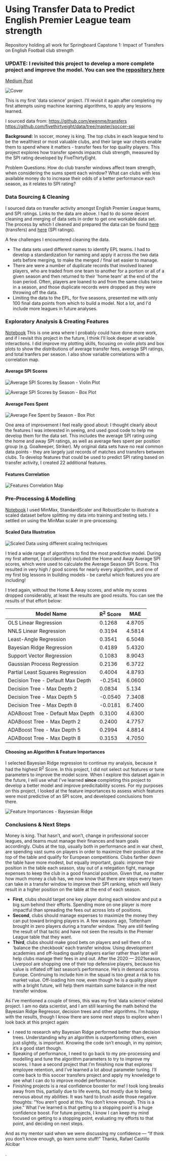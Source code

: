 # Using Transfer Data to Predict English Premier League team strength
Repository holding all work for Springboard Capstone 1: Impact of Transfers on English Football club strength

### **UPDATE**: I revisited this project to develop a more complete project and improve the model. You can see the [repository here](https://github.com/tdraths/spi_transfers_global)

[Medium Post](https://tdraths.medium.com/transfer-windows-predicting-english-premier-league-club-ratings-779b37008353)

![Cover](https://miro.medium.com/max/9650/0*wPuBg7ZwWs8Fpg4V)


This is my first 'data science' project. I'll revisit it again after completing my first attempts using machine learning algorithms, to apply any lessons learned.

I sourced data from: 
https://github.com/ewenme/transfers
https://github.com/fivethirtyeight/data/tree/master/soccer-spi

**Background:**
In soccer, money is king. The top clubs in each league tend to be the wealthiest or most valuable clubs, and their large war chests enable them to spend where it matters - transfer fees for top quality players. This project explores how transfer spends impacts club strength, measured by the SPI rating developed by FiveThirtyEight.

Problem Questions: How do club transfer windows affect team strength, when considering the sums spent each window? What can clubs with less available money do to increase their odds of a better performance each season, as it relates to SPI rating?

### Data Sourcing & Cleaning
I sourced data on transfer activity amongst English Premier League teams, and SPI ratings. Links to the data are above. I had to do some decent cleaning and merging of data sets in order to get one workable data set. The process by which I cleaned and prepared the data can be found [here](https://github.com/tdraths/transfers_capstone/blob/main/notebooks/data_cleaning_transfers_data.ipynb) (transfers) and [here](https://github.com/tdraths/transfers_capstone/blob/main/notebooks/data_cleaining_spi_data.ipynb) (SPI ratings).

A few challenges I encountered cleaning the data.
 - The data sets used different names to identify EPL teams. I had to develop a standardization for naming and apply it across the two data sets before merging, to make the merged / final set easier to manage.
 - There are were a number of duplicate records that involved loaned players, who are traded from one team to another for a portion or all of a given season and then returned to their 'home team' at the end of the loan period. Often, players are loaned to and from the same clubs twice in a season, and those duplicate records were dropped as they were throwing off the data.
 - Limiting the data to the EPL, for five seasons, presented me with only 100 final data points from which to build a model. Not a lot, and I'd include more leagues in future analyses.

### Exploratory Analysis & Creating Features
[Notebook](https://github.com/tdraths/transfers_capstone/blob/main/notebooks/New_Features.ipynb)
This is one area where I probably could have done more work, and if I revisit this project in the future, I think I'll look deeper at variable interactions. I did improve my plotting skills, focusing on violin plots and box plots to show the distributions of average transfer fees, average SPI ratings, and total tranfers per season. I also show variable correlations with a correlation map.

#### Average SPI Scores
![Average SPI Scores by Season - Violin Plot](https://github.com/tdraths/transfers_capstone/blob/main/figures/download.png)

![Average SPI Scores by Season - Box Plot](https://github.com/tdraths/transfers_capstone/blob/main/figures/download%20(1).png)

#### Average Fees Spent
![Average Fee Spent by Season - Box Plot](https://github.com/tdraths/transfers_capstone/blob/main/figures/download%20(2).png)

One area of improvement I feel really good about: I thought clearly about the features I was interested in seeing, and used good code to help me develop them for the data set. This includes the average SPI rating using the home and away SPI ratings, as well as average fees spent per position group (e.g. Goalkeeper, Striker). My original data sets have no real common data points - they are largely just records of matches and transfers between clubs. To develop features that could be used to predict SPI rating based on transfer activity, I created 22 additional features.

#### Features Correlation
![Features Correlation Map](https://github.com/tdraths/transfers_capstone/blob/main/figures/download%20(3).png)

### Pre-Processing & Modelling
[Notebook](https://github.com/tdraths/transfers_capstone/blob/main/notebooks/Pre-Processing%20and%20Modelling.ipynb)
I used MinMax, StandardScaler and RobustScaler to illustrate a scaled dataset before splitting my data into training and testing sets. I settled on using the MinMax scaler in pre-processing.

#### Scaled Data Illustration
![Scaled Data using different scaling techniques](https://github.com/tdraths/transfers_capstone/blob/main/figures/download%20(4).png)

I tried a wide range of algorithms to find the most predictive model. During my first attempt, I (accidentally) included the Home and Away Average SPI scores, which were used to calculate the Average Season SPI Score. This resulted in very high / good scores for nearly every algorithm, and one of my first big lessons in building models - be careful which features you are including!

I tried again, without the Home & Away scores, and while my scores dropped considerably, at least the results are good results. You can see the results of that effort below:

Model Name | R<sup>2</sup> Score | MAE
---------- | ------------------- | ---
OLS Linear Regression | 0.1268 | 4.8705
NNLS Linear Regression | 0.3194 | 4.5814
Least-Angle Regression | 0.3541 | 6.5048
Bayesian Ridge Regression | 0.4189 | 5.4320
Support Vector Regression | 0.1083 | 8.9043
Gaussian Process Regression | 0.2136 | 6.3722
Partial Least Squares Regression | 0.4004 | 4.8793
Decision Tree - Default Max Depth | -0.2541 | 6.0600
Decision Tree - Max Depth 2 | 0.0834 | 5.134
Decision Tree - Max Depth 5 | -0.0540 | 7.3408
Decision Tree - Max Depth 8 | -0.0181 | 6.7400
ADABoost Tree - Default Max Depth | 0.3100 | 4.6300
ADABoost Tree - Max Depth 2 | 0.2400 | 4.7757
ADABoost Tree - Max Depth 5 | 0.2994 | 4.8814
ADABoost Tree - Max Depth 8 | 0.3153 | 4.7050

#### Choosing an Algorithm & Feature Importances
I selected Bayesian Ridge regression to continue my analysis, because it had the highest R<sup>2</sup> Score. In this project, I did not select out features or tune parameters to improve the model score. When I explore this dataset again in the future, I will use what I've learned **since** completing this project to develop a better model and improve predicitability scores. For my purposes on this project, I looked at the feature importances to assess which features were most predictive of an SPI score, and developed conclusions from there.

![Feature Importances - Baysesian Ridge](https://github.com/tdraths/transfers_capstone/blob/main/figures/download%20(5).png)

### Conclusions & Next Steps
Money is king. That hasn’t, and won’t, change in professional soccer leagues, and teams must manage their finances and team goals accordingly. Clubs at the top, usually both in performance and in war chest, are spending vast sums on players in order to maximize their position at the top of the table and qualify for European competitions. Clubs farther down the table have more modest, but equally important, goals: improve their position in the table each season, stay out of a relegation fight, manage expenses to keep the club in a good financial position. Given that, no matter how much money a club has, we now know that there are steps every team can take in a transfer window to improve their SPI ranking, which will likely result in a higher position on the table at the end of each season.

 - **First**, clubs should target one key player during each window and put a big sum behind their efforts. Spending more on one player is more impactful than spreading the fees out across lots of positions.
 - **Second**, clubs should manage expenses to maximize the money they can put toward bringing players in. A few seasons ago, Tottenham brought in zero players during a transfer window. They are still feeling the result of that tactic and have not seen the results in the Premier League table that they want.
 - **Third**, clubs should make good bets on players and sell them of to ‘balance the checkbook’ each transfer window. Using development academies and off-loading quality players earlier rather than later will help clubs manage their fees in and out. After the 2020 — 2021season, Liverpool are shopping one of their top defensive players, because his value is inflated off last season’s performance. He’s in demand across Europe. Continuing to include him in the squad is too great a risk to his market value. Off-loading him now, even though he is a quality player with a bright future, will help them maintain some balance in the next transfer window.

As I’ve mentioned a couple of times, this was my first ‘data science’-related project. I am no data scientist, and I am still learning the math behind the Bayesian Ridge Regressor, decision trees and other algorithms. I’m happy with the results, though I know there are some next steps to explore when I look back at this project again:

 - I need to research why Bayesian Ridge performed better than decision trees. Understanding why an algorithm is outperforming others, even just slightly, is important. Knowing the code isn’t enough, in my opinion; it’s a good start though.
 - Speaking of performance, I need to go back to my pre-processing and modelling and tune the algorithm parameters to try to improve my scores. I have a second project that I’m finishing now that explores employee retention, and I’ve learned a lot about parameter tuning. I’ll come back to this soccer transfers project and apply my knowledge to see what I can do to improve model performance.
 - Finishing projects is a real confidence booster for me! I took long breaks away from this, partially due to life events, but mostly due to being nervous about my abilities. It was hard to brush aside those negative thoughts: “You aren’t good at this. You don’t know enough. This is a joke.” What I’ve learned is that getting to a stopping point is a huge confidence boost. For future projects, I know I can keep my mind focused on getting to a stopping point, evaluating my efforts to that point, and deciding on next steps.

And as my mentor said when we were discussing my confidence — “If think you don’t know enough, go learn some stuff!” Thanks, 
Rafael Castillo Alcibar


.







